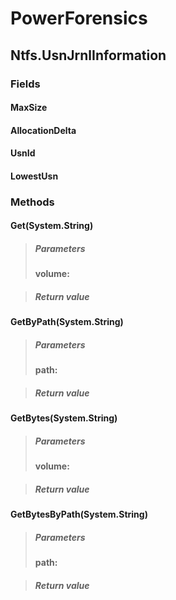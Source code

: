 ﻿# PowerForensics


## Ntfs.UsnJrnlInformation

### Fields

#### MaxSize

#### AllocationDelta

#### UsnId

#### LowestUsn

### Methods


#### Get(System.String)

> ##### Parameters
> **volume:** 

> ##### Return value
> 

#### GetByPath(System.String)

> ##### Parameters
> **path:** 

> ##### Return value
> 

#### GetBytes(System.String)

> ##### Parameters
> **volume:** 

> ##### Return value
> 

#### GetBytesByPath(System.String)

> ##### Parameters
> **path:** 

> ##### Return value
> 